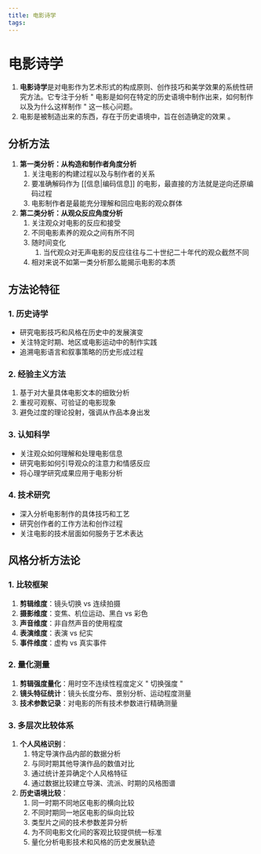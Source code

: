 ```yaml
---
title: 电影诗学
tags:
---
```


# 电影诗学

1. **电影诗学**是对电影作为艺术形式的构成原则、创作技巧和美学效果的系统性研究方法。它专注于分析 " 电影是如何在特定的历史语境中制作出来，如何制作以及为什么这样制作 " 这一核心问题。
2. 电影是被制造出来的东西，存在于历史语境中，旨在创造确定的效果 。

## 分析方法

1. **第一类分析：从构造和制作者角度分析**
	1. 关注电影的构建过程以及与制作者的关系
	2. 要准确解码作为 [[信息|编码信息]] 的电影，最直接的方法就是逆向还原编码过程
	3. 电影制作者是最能充分理解和回应电影的观众群体
2. **第二类分析：从观众反应角度分析**
	1. 关注观众对电影的反应和接受
	2. 不同电影素养的观众之间有所不同
	3. 随时间变化
		1. 当代观众对无声电影的反应往往与二十世纪二十年代的观众截然不同
	4. 相对来说不如第一类分析那么能揭示电影的本质

## 方法论特征

### 1. **历史诗学**

- 研究电影技巧和风格在历史中的发展演变
- 关注特定时期、地区或电影运动中的制作实践
- 追溯电影语言和叙事策略的历史形成过程

### 2. **经验主义方法**

1. 基于对大量具体电影文本的细致分析
2. 重视可观察、可验证的电影现象
3. 避免过度的理论投射，强调从作品本身出发

### 3. **认知科学**

- 关注观众如何理解和处理电影信息
- 研究电影如何引导观众的注意力和情感反应
- 将心理学研究成果应用于电影分析

### 4. **技术研究**

- 深入分析电影制作的具体技巧和工艺
- 研究创作者的工作方法和创作过程
- 关注电影的技术层面如何服务于艺术表达

## 风格分析方法论

### 1. 比较框架

1. **剪辑维度**：镜头切换 vs 连续拍摄
2. **摄影维度**：变焦、机位运动、黑白 vs 彩色
3. **声音维度**：非自然声音的使用程度
4. **表演维度**：表演 vs 纪实
5. **事件维度**：虚构 vs 真实事件

### 2. 量化测量

1. **剪辑强度量化**：用时空不连续性程度定义 " 切换强度 "
2. **镜头特征统计**：镜头长度分布、景别分析、运动程度测量
3. **技术参数记录**：对电影的所有技术参数进行精确测量

### 3. 多层次比较体系

1. **个人风格识别**：
	1. 特定导演作品内部的数据分析
	2. 与同时期其他导演作品的数值对比
	3. 通过统计差异确定个人风格特征
	4. 通过数据比较建立导演、流派、时期的风格图谱
2. **历史语境比较**：
	1. 同一时期不同地区电影的横向比较
	2. 不同时期同一地区电影的纵向比较
	3. 类型片之间的技术参数差异分析
	4. 为不同电影文化间的客观比较提供统一标准
	5. 量化分析电影技术和风格的历史发展轨迹